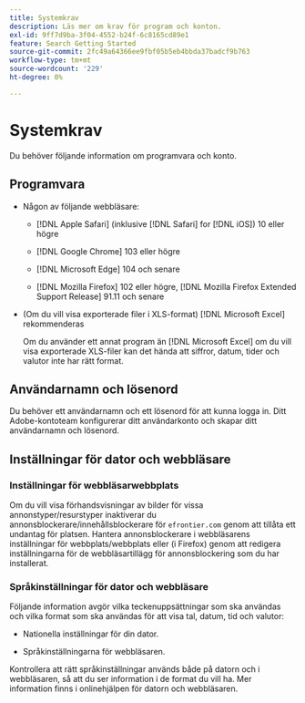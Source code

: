 ```yaml
---
title: Systemkrav
description: Läs mer om krav för program och konton.
exl-id: 9ff7d9ba-3f04-4552-b24f-6c8165cd89e1
feature: Search Getting Started
source-git-commit: 2fc49a64366ee9fbf05b5eb4bbda37badcf9b763
workflow-type: tm+mt
source-wordcount: '229'
ht-degree: 0%

---
```


# Systemkrav

Du behöver följande information om programvara och konto.

## Programvara

* Någon av följande webbläsare:

   * [!DNL Apple Safari] (inklusive [!DNL Safari] for [!DNL iOS]) 10 eller högre

   * [!DNL Google Chrome] 103 eller högre

   * [!DNL Microsoft Edge] 104 och senare

   * [!DNL Mozilla Firefox] 102 eller högre, [!DNL Mozilla Firefox Extended Support Release] 91.11 och senare

* (Om du vill visa exporterade filer i XLS-format) [!DNL Microsoft Excel] rekommenderas

  Om du använder ett annat program än [!DNL Microsoft Excel] om du vill visa exporterade XLS-filer kan det hända att siffror, datum, tider och valutor inte har rätt format.

## Användarnamn och lösenord

Du behöver ett användarnamn och ett lösenord för att kunna logga in. Ditt Adobe-kontoteam konfigurerar ditt användarkonto och skapar ditt användarnamn och lösenord.

## Inställningar för dator och webbläsare

### Inställningar för webbläsarwebbplats

Om du vill visa förhandsvisningar av bilder för vissa annonstyper/resurstyper inaktiverar du annonsblockerare/innehållsblockerare för `efrontier.com` genom att tillåta ett undantag för platsen. Hantera annonsblockerare i webbläsarens inställningar för webbplats/webbplats eller (i Firefox) genom att redigera inställningarna för de webbläsartillägg för annonsblockering som du har installerat.

### Språkinställningar för dator och webbläsare

Följande information avgör vilka teckenuppsättningar som ska användas och vilka format som ska användas för att visa tal, datum, tid och valutor:

* Nationella inställningar för din dator.

* Språkinställningarna för webbläsaren.

Kontrollera att rätt språkinställningar används både på datorn och i webbläsaren, så att du ser information i de format du vill ha. Mer information finns i onlinehjälpen för datorn och webbläsaren.
